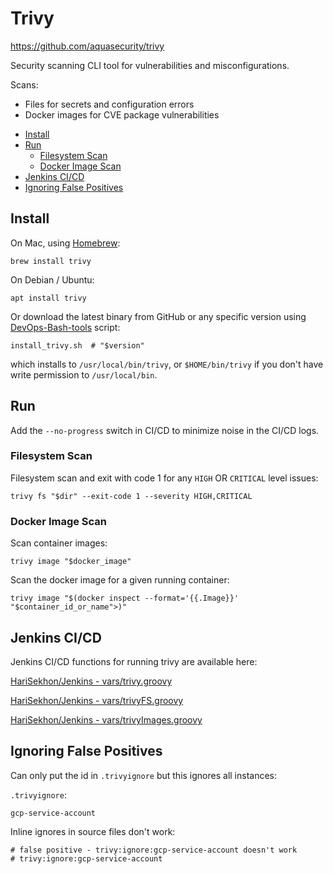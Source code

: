 # Trivy

<https://github.com/aquasecurity/trivy>

Security scanning CLI tool for vulnerabilities and misconfigurations.

Scans:

- Files for secrets and configuration errors
- Docker images for CVE package vulnerabilities

<!-- INDEX_START -->

- [Install](#install)
- [Run](#run)
  - [Filesystem Scan](#filesystem-scan)
  - [Docker Image Scan](#docker-image-scan)
- [Jenkins CI/CD](#jenkins-cicd)
- [Ignoring False Positives](#ignoring-false-positives)

<!-- INDEX_END -->

## Install

On Mac, using [Homebrew](brew.md):

```shell
brew install trivy
```

On Debian / Ubuntu:

```shell
apt install trivy
```

Or download the latest binary from GitHub or any specific version using [DevOps-Bash-tools](devops-bash-tools.md) script:

```shell
install_trivy.sh  # "$version"
```

which installs to `/usr/local/bin/trivy`, or `$HOME/bin/trivy` if you don't have write permission to `/usr/local/bin`.

## Run

Add the `--no-progress` switch in CI/CD to minimize noise in the CI/CD logs.

### Filesystem Scan

Filesystem scan and exit with code 1 for any `HIGH` OR `CRITICAL` level issues:

```shell
trivy fs "$dir" --exit-code 1 --severity HIGH,CRITICAL
```

### Docker Image Scan

Scan container images:

```shell
trivy image "$docker_image"
```

Scan the docker image for a given running container:

```shell
trivy image "$(docker inspect --format='{{.Image}}' "$container_id_or_name">)"
```

## Jenkins CI/CD

Jenkins CI/CD functions for running trivy are available here:

[HariSekhon/Jenkins - vars/trivy.groovy](https://github.com/HariSekhon/Jenkins/blob/master/vars/trivy.groovy)

[HariSekhon/Jenkins - vars/trivyFS.groovy](https://github.com/HariSekhon/Jenkins/blob/master/vars/trivyFS.groovy)

[HariSekhon/Jenkins - vars/trivyImages.groovy](https://github.com/HariSekhon/Jenkins/blob/master/vars/trivyImages.groovy)

## Ignoring False Positives

Can only put the id in `.trivyignore` but this ignores all instances:

`.trivyignore`:

```shell
gcp-service-account
```

Inline ignores in source files don't work:

```shell
# false positive - trivy:ignore:gcp-service-account doesn't work
# trivy:ignore:gcp-service-account
```
